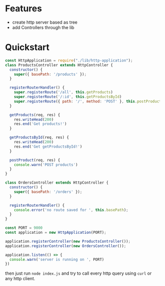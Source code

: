 # Features

- create http server based as tree
- add Controllers through the lib

# Quickstart

```js
const HttpApplication = require("./lib/http-application");
class ProductsController extends HttpController {
  constructor() {
    super({ basePath: '/products' });
  }

  registerRouterHandler() {
    super.registerRoute('/all', this.getProducts)
    super.registerRoute('/:id', this.getProductsById)
    super.registerRoute({ path: '/', method: 'POST' }, this.postProduct)
  }

  getProducts(req, res) {
    res.writeHead(200)
    res.end('Get products!')
  }

  getProductsById(req, res) {
    res.writeHead(200)
    res.end('Get getProductsById!')
  }

  postProduct(req, res) {
    console.warn('POST products')
  }
}

class OrdersController extends HttpController {
  constructor() {
    super({ basePath: '/orders' });
  }

  registerRouterHandler() {
    console.error('no route saved for ', this.basePath);
  }
}

const PORT = 9000
const application = new HttpApplication(PORT);

application.registerController(new ProductsController());
application.registerController(new OrdersController());

application.listen(() => {
  console.warn('server is running on ', PORT)
})
```

then just run `node index.js` and try to call every http query using `curl` or any http client.

